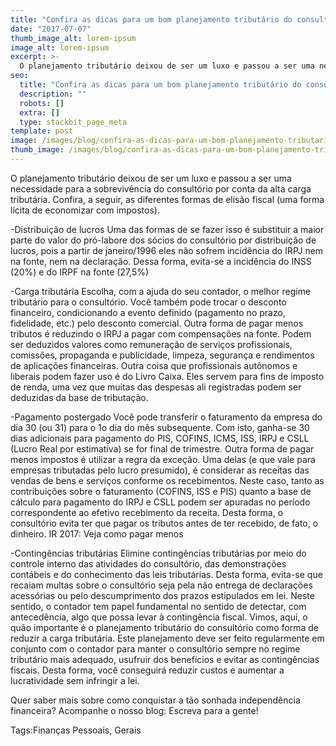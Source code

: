```yaml
---
title: "Confira as dicas para um bom planejamento tributário do consultório"
date: "2017-07-07"
thumb_image_alt: lorem-ipsum
image_alt: lorem-ipsum
excerpt: >-
  O planejamento tributário deixou de ser um luxo e passou a ser uma necessidade para a sobrevivência do consultório por conta da alta carga tributária. Confira, a seguir, as diferentes formas de elisão fiscal (uma forma lícita de economizar com impostos).
seo:
  title: "Confira as dicas para um bom planejamento tributário do consultório"
  description: ""
  robots: []
  extra: []
  type: stackbit_page_meta
template: post
image: /images/blog/confira-as-dicas-para-um-bom-planejamento-tributario-do-consultorio.jpg
thumb_image: /images/blog/confira-as-dicas-para-um-bom-planejamento-tributario-do-consultorio.jpg
---
```


O planejamento tributário deixou de ser um luxo e passou a ser uma necessidade para a sobrevivência do consultório por conta da alta carga tributária. Confira, a seguir, as diferentes formas de elisão fiscal (uma forma lícita de economizar com impostos).

-Distribuição de lucros
Uma das formas de se fazer isso é substituir a maior parte do valor do pró-labore dos sócios do consultório por distribuição de lucros, pois a partir de janeiro/1996 eles não sofrem incidência do IRPJ nem na fonte, nem na declaração. Dessa forma, evita-se a incidência do INSS (20%) e do IRPF na fonte (27,5%)

-Carga tributária
Escolha, com a ajuda do seu contador, o melhor regime tributário para o consultório. Você também pode trocar o desconto financeiro, condicionando a evento definido (pagamento no prazo, fidelidade, etc.) pelo desconto comercial. Outra forma de pagar menos tributos é reduzindo o IRPJ a pagar com compensações na fonte. Podem ser deduzidos valores como remuneração de serviços profissionais, comissões, propaganda e publicidade, limpeza, segurança e rendimentos de aplicações financeiras. Outra coisa que profissionais autônomos e liberais podem fazer uso é do Livro Caixa. Eles servem para fins de imposto de renda, uma vez que muitas das despesas ali registradas podem ser deduzidas da base de tributação.

-Pagamento postergado
Você pode transferir o faturamento da empresa do dia 30 (ou 31) para o 1o dia do mês subsequente. Com isto, ganha-se 30 dias adicionais para pagamento do PIS, COFINS, ICMS, ISS, IRPJ e CSLL (Lucro Real por estimativa) se for final de trimestre. Outra forma de pagar menos impostos é utilizar a regra da exceção. Uma delas (e que vale para empresas tributadas pelo lucro presumido), é considerar as receitas das vendas de bens e serviços conforme os recebimentos. Neste caso, tanto as contribuições sobre o faturamento (COFINS, ISS e PIS) quanto a base de cálculo para pagamento do IRPJ e CSLL podem ser apuradas no período correspondente ao efetivo recebimento da receita. Desta forma, o consultório evita ter que pagar os tributos antes de ter recebido, de fato, o dinheiro. IR 2017: Veja como pagar menos

-Contingências tributárias
Elimine contingências tributárias por meio do controle interno das atividades do consultório, das demonstrações contábeis e do conhecimento das leis tributárias. Desta forma, evita-se que recaiam multas sobre o consultório seja pela não entrega de declarações acessórias ou pelo descumprimento dos prazos estipulados em lei. Neste sentido, o contador tem papel fundamental no sentido de detectar, com antecedência, algo que possa levar à contingência fiscal.
Vimos, aqui, o quão importante é o planejamento tributário do consultório como forma de reduzir a carga tributária. Este planejamento deve ser feito regularmente em conjunto com o contador para manter o consultório sempre no regime tributário mais adequado, usufruir dos benefícios e evitar as contingências fiscais. Desta forma, você conseguirá reduzir custos e aumentar a lucratividade sem infringir a lei.

Quer saber mais sobre como conquistar a tão sonhada independência financeira? Acompanhe o nosso blog: Escreva para a gente!

Tags:Finanças Pessoais, Gerais

